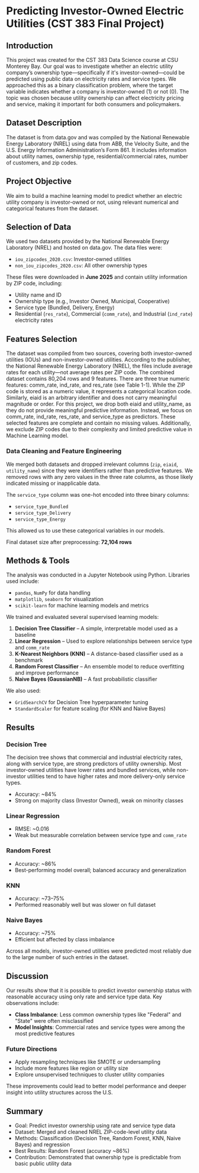 # Predicting Investor-Owned Electric Utilities (CST 383 Final Project) #

## Introduction ##

This project was created for the CST 383 Data Science course at CSU Monterey Bay. Our goal was to investigate whether an electric utility company’s ownership type—specifically if it's investor-owned—could be predicted using public data on electricity rates and service types. We approached this as a binary classification problem, where the target variable indicates whether a company is investor-owned (1) or not (0). The topic was chosen because utility ownership can affect electricity pricing and service, making it important for both consumers and policymakers.

## Dataset Description ##

The dataset is from data.gov and was compiled by the National Renewable Energy Laboratory (NREL) using data from ABB, the Velocity Suite, and the U.S. Energy Information Administration’s Form 861. It includes information about utility names, ownership type, residential/commercial rates, number of customers, and zip codes.

## Project Objective ##
We aim to build a machine learning model to predict whether an electric utility company is investor-owned or not, using relevant numerical and categorical features from the dataset.

## Selection of Data ##

We used two datasets provided by the National Renewable Energy Laboratory (NREL) and hosted on data.gov. The data files were:

- `iou_zipcodes_2020.csv`: Investor-owned utilities  
- `non_iou_zipcodes_2020.csv`: All other ownership types

These files were downloaded in **June 2025** and contain utility information by ZIP code, including:

- Utility name and ID  
- Ownership type (e.g., Investor Owned, Municipal, Cooperative)  
- Service type (Bundled, Delivery, Energy)  
- Residential (`res_rate`), Commercial (`comm_rate`), and Industrial (`ind_rate`) electricity rates
  
## Features Selection ## 

The dataset was compiled from two sources, covering both investor-owned utilities (IOUs) and non-investor-owned utilities. According to the publisher, the National Renewable Energy Laboratory (NREL), the files include average rates for each utility—not average rates per ZIP code. The combined dataset contains 80,204 rows and 9 features.
There are three true numeric features: comm_rate, ind_rate, and res_rate (see Table 1-1). While the ZIP code is stored as a numeric value, it represents a categorical location code. Similarly, eiaid is an arbitrary identifier and does not carry meaningful magnitude or order.
For this project, we drop both eiaid and utility_name, as they do not provide meaningful predictive information. Instead, we focus on comm_rate, ind_rate, res_rate, and service_type as predictors. These selected features are complete and contain no missing values. Additionally, we exclude ZIP codes due to their complexity and limited predictive value in Machine Learning model.

### Data Cleaning and Feature Engineering ##

We merged both datasets and dropped irrelevant columns (`zip`, `eiaid`, `utility_name`) since they were identifiers rather than predictive features. We removed rows with any zero values in the three rate columns, as those likely indicated missing or inapplicable data.

The `service_type` column was one-hot encoded into three binary columns:
- `service_type_Bundled`
- `service_type_Delivery`
- `service_type_Energy`

This allowed us to use these categorical variables in our models.

Final dataset size after preprocessing: **72,104 rows**

## Methods & Tools ##

The analysis was conducted in a Jupyter Notebook using Python. Libraries used include:

- `pandas`, `NumPy` for data handling  
- `matplotlib`, `seaborn` for visualization  
- `scikit-learn` for machine learning models and metrics

We trained and evaluated several supervised learning models:

1. **Decision Tree Classifier** – A simple, interpretable model used as a baseline  
2. **Linear Regression** – Used to explore relationships between service type and `comm_rate`  
3. **K-Nearest Neighbors (KNN)** – A distance-based classifier used as a benchmark  
4. **Random Forest Classifier** – An ensemble model to reduce overfitting and improve performance  
5. **Naive Bayes (GaussianNB)** – A fast probabilistic classifier

We also used:
- `GridSearchCV` for Decision Tree hyperparameter tuning  
- `StandardScaler` for feature scaling (for KNN and Naive Bayes)

## Results ##

### Decision Tree ###
The decision tree shows that commercial and industrial electricity rates, along with service type, are strong predictors of utility ownership. 
Most investor-owned utilities have lower rates and bundled services, while non-investor utilities tend to have higher rates and more delivery-only service types.
- Accuracy: ~84%
- Strong on majority class (Investor Owned), weak on minority classes

### Linear Regression ###
- RMSE: ~0.016
- Weak but measurable correlation between service type and `comm_rate`

### Random Forest ###
- Accuracy: ~86%
- Best-performing model overall; balanced accuracy and generalization

### KNN ###
- Accuracy: ~73–75%
- Performed reasonably well but was slower on full dataset

### Naive Bayes ###
- Accuracy: ~75%
- Efficient but affected by class imbalance

Across all models, investor-owned utilities were predicted most reliably due to the large number of such entries in the dataset.

## Discussion ##

Our results show that it is possible to predict investor ownership status with reasonable accuracy using only rate and service type data. Key observations include:

- **Class Imbalance**: Less common ownership types like "Federal" and "State" were often misclassified
- **Model Insights**: Commercial rates and service types were among the most predictive features

### Future Directions ###

- Apply resampling techniques like SMOTE or undersampling  
- Include more features like region or utility size  
- Explore unsupervised techniques to cluster utility companies

These improvements could lead to better model performance and deeper insight into utility structures across the U.S.

## Summary ##

- Goal: Predict investor ownership using rate and service type data  
- Dataset: Merged and cleaned NREL ZIP-code-level utility data  
- Methods: Classification (Decision Tree, Random Forest, KNN, Naive Bayes) and regression  
- Best Results: Random Forest (accuracy ~86%)  
- Contribution: Demonstrated that ownership type is predictable from basic public utility data
